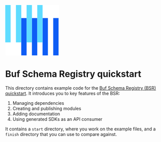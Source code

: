 ![The Buf logo](https://raw.githubusercontent.com/bufbuild/buf-examples/main/.github/buf-logo.svg)

# Buf Schema Registry quickstart

This directory contains example code for the [Buf Schema Registry (BSR) quickstart][docs].
It introduces you to key features of the BSR:

1. Managing dependencies
2. Creating and publishing modules
3. Adding documentation
4. Using generated SDKs as an API consumer

It contains a `start` directory, where you work on the example files, and a `finish` directory that you can use to compare against.

[docs]: https://buf.build/docs/bsr/quickstart/
